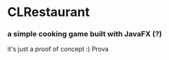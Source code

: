 # CLRestaurant
### a simple cooking game built with JavaFX (?)
it's just a proof of concept :)
Prova 
